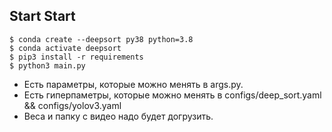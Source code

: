 <a name="">Start</a>
Start
------------
```shell
$ conda create --deepsort py38 python=3.8
$ conda activate deepsort
$ pip3 install -r requirements
$ python3 main.py
```

* Есть параметры, которые можно менять в args.py. 
* Есть гиперпаметры, которые можно менять в configs/deep_sort.yaml && configs/yolov3.yaml
* Веса и папку с видео надо будет догрузить.
